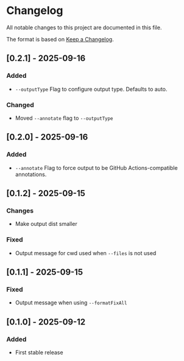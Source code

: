 # Changelog

All notable changes to this project are documented in this file.

The format is based on [Keep a Changelog](https://keepachangelog.com/en/1.0.0/).

## [0.2.1] - 2025-09-16

### Added

- `--outputType` Flag to configure output type. Defaults to auto.

### Changed

- Moved `--annotate` flag to `--outputType` 

## [0.2.0] - 2025-09-16

### Added

- `--annotate` Flag to force output to be GitHub Actions-compatible annotations.

## [0.1.2] - 2025-09-15

### Changes

- Make output dist smaller

### Fixed

- Output message for cwd used when `--files` is not used

## [0.1.1] - 2025-09-15

### Fixed

- Output message when using `--formatFixAll`

## [0.1.0] - 2025-09-12

### Added

- First stable release
